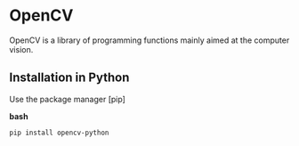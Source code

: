 # OpenCV

OpenCV is a library of programming functions mainly aimed at the computer vision.

## Installation in Python


Use the package manager [pip]

**bash**

```pip install opencv-python```
